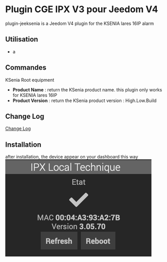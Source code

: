 # Plugin CGE IPX V3 pour Jeedom V4 

plugin-jeeksenia is a Jeedom V4 plugin for the KSENIA lares 16IP alarm



## Utilisation

- a 

## Commandes

KSenia Root equipment
- **Product Name** : return the KSenia product name. this plugin only works for KSENIA lares 16IP
- **Product Version** : return the KSenia product version : High.Low.Build

## Change Log

[Change Log](changelog.md)

## Installation

after installation, the device appear on your dashboard this way
![ipxdevice](../images/kseniadevice.png)
